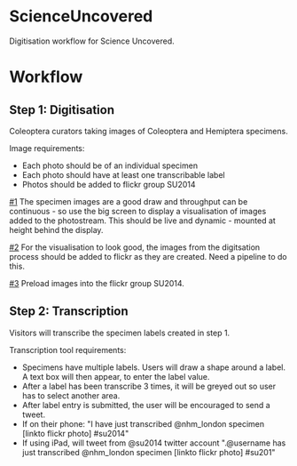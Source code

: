 ScienceUncovered
================

Digitisation workflow for Science Uncovered.


Workflow
========




Step 1: Digitisation
--------------------

Coleoptera curators taking images of Coleoptera and Hemiptera specimens.

Image requirements:

  * Each photo should be of an individual specimen
  * Each photo should have at least one transcribable label
  * Photos should be added to flickr group SU2014
  
[#1](/../../issues/1) The specimen images are a good draw and throughput can be continuous - so use the big screen to display a visualisation of images added to the photostream.  This should be live and dynamic - mounted at height behind the display. 

[#2](/../../issues/2) For the visualisation to look good, the images from the digitsation process should be added to flickr as they are created. Need a pipeline to do this.

[#3](/../../issues/3) Preload images into the flickr group SU2014. 

  

Step 2: Transcription
---------------------

Visitors will transcribe the specimen labels created in step 1.

Transcription tool requirements:

 * Specimens have multiple labels. Users will draw a shape around a label. A text box will then appear, to enter the label value.
 * After a label has been transcribe 3 times, it will be greyed out so user has to select another area. 
 * After label entry is submitted, the user will be encouraged to send a tweet.
  * If on their phone: "I have just  transcribed @nhm_london specimen [linkto flickr photo] #su2014"
  * If using iPad, will tweet from @su2014 twitter account ".@username has just transcribed @nhm_london specimen [linkto flickr photo] #su201"









